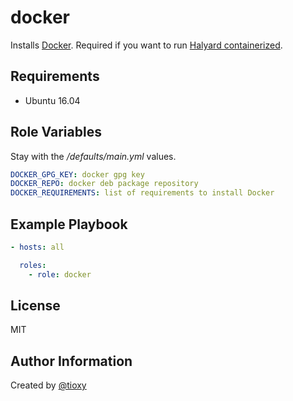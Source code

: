 docker
=========

Installs [Docker](https://www.docker.com/what-docker).
Required if you want to run [Halyard containerized](https://www.spinnaker.io/setup/install/halyard/#install-halyard-on-docker).

Requirements
------------

- Ubuntu 16.04

Role Variables
--------------

Stay with the */defaults/main.yml* values.
```yaml
DOCKER_GPG_KEY: docker gpg key
DOCKER_REPO: docker deb package repository
DOCKER_REQUIREMENTS: list of requirements to install Docker
```

Example Playbook
----------------

```yaml
- hosts: all

  roles:
    - role: docker
```

License
-------

MIT

Author Information
------------------

Created by [@tioxy](https://github.com/tioxy)
